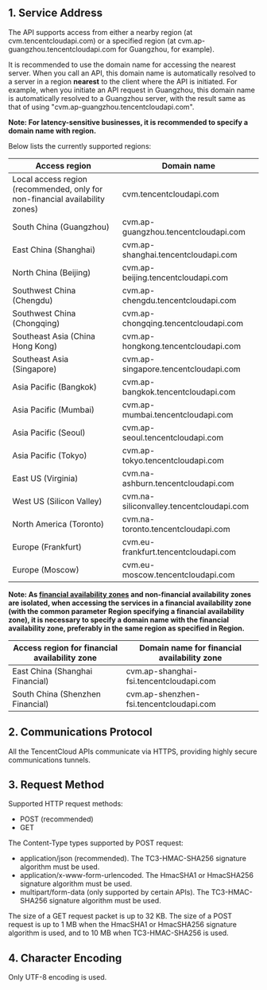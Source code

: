 ## 1. Service Address

The API supports access from either a nearby region (at cvm.tencentcloudapi.com) or a specified region (at cvm.ap-guangzhou.tencentcloudapi.com for Guangzhou, for example).

It is recommended to use the domain name for accessing the nearest server. When you call an API, this domain name is automatically resolved to a server in a region **nearest** to the client where the API is initiated. For example, when you initiate an API request in Guangzhou, this domain name is automatically resolved to a Guangzhou server, with the result same as that of using "cvm.ap-guangzhou.tencentcloudapi.com".

**Note: For latency-sensitive businesses, it is recommended to specify a domain name with region.**

Below lists the currently supported regions:

| Access region | Domain name |
|----------|------|
| Local access region (recommended, only for non-financial availability zones) | cvm.tencentcloudapi.com|
| South China (Guangzhou) | cvm.ap-guangzhou.tencentcloudapi.com|
| East China (Shanghai) | cvm.ap-shanghai.tencentcloudapi.com|
| North China (Beijing) | cvm.ap-beijing.tencentcloudapi.com|
| Southwest China (Chengdu) | cvm.ap-chengdu.tencentcloudapi.com|
| Southwest China (Chongqing) | cvm.ap-chongqing.tencentcloudapi.com|
| Southeast Asia (China Hong Kong) | cvm.ap-hongkong.tencentcloudapi.com |
| Southeast Asia (Singapore) | cvm.ap-singapore.tencentcloudapi.com|
| Asia Pacific (Bangkok) | cvm.ap-bangkok.tencentcloudapi.com |
| Asia Pacific (Mumbai) | cvm.ap-mumbai.tencentcloudapi.com|
| Asia Pacific (Seoul) | cvm.ap-seoul.tencentcloudapi.com|
| Asia Pacific (Tokyo) | cvm.ap-tokyo.tencentcloudapi.com |
| East US (Virginia) | cvm.na-ashburn.tencentcloudapi.com|
| West US (Silicon Valley) | cvm.na-siliconvalley.tencentcloudapi.com|
| North America (Toronto) | cvm.na-toronto.tencentcloudapi.com |
| Europe (Frankfurt) | cvm.eu-frankfurt.tencentcloudapi.com |
| Europe (Moscow) | cvm.eu-moscow.tencentcloudapi.com |

**Note: As [financial availability zones](https://cloud.tencent.com/document/product/304/2766) and non-financial availability zones are isolated, when accessing the services in a financial availability zone (with the common parameter Region specifying a financial availability zone), it is necessary to specify a domain name with the financial availability zone, preferably in the same region as specified in Region.**

| Access region for financial availability zone | Domain name for financial availability zone |
|----------|------|
| East China (Shanghai Financial) | cvm.ap-shanghai-fsi.tencentcloudapi.com|
| South China (Shenzhen Financial) | cvm.ap-shenzhen-fsi.tencentcloudapi.com|

## 2. Communications Protocol

All the TencentCloud APIs communicate via HTTPS, providing highly secure communications tunnels.

## 3. Request Method

Supported HTTP request methods:

* POST (recommended)
* GET

The Content-Type types supported by POST request:

* application/json (recommended). The TC3-HMAC-SHA256 signature algorithm must be used.
* application/x-www-form-urlencoded. The HmacSHA1 or HmacSHA256 signature algorithm must be used.
* multipart/form-data (only supported by certain APIs). The TC3-HMAC-SHA256 signature algorithm must be used.

The size of a GET request packet is up to 32 KB. The size of a POST request is up to 1 MB when the HmacSHA1 or HmacSHA256 signature algorithm is used, and to 10 MB when TC3-HMAC-SHA256 is used.

## 4. Character Encoding

Only UTF-8 encoding is used.
